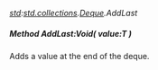 _[std](../../modules/std/std-module.md):[std.collections](../../modules/std/std-collections.md).[Deque<T>](../../modules/std/std-collections-deque.md).AddLast_
##### Method AddLast:Void( value:T )
Adds a value at the end of the deque.

